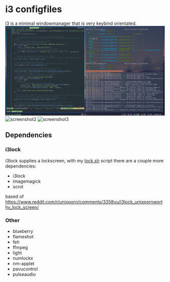 # i3 configfiles
i3 is a minimal windowmanager that is very keybind orientated.
![screenshot1](https://raw.githubusercontent.com/lars-vc/dotfiles/root/private_dot_config/i3/screenshot.png)
![screenshot2](https://github.com/lars-vc/dotfiles/tree/root/private_dot_config/i3/screenshot2.png?raw=true)
![screenshot3](https://github.com/lars-vc/dotfiles/tree/root/private_dot_config/i3/screenshot3.png?raw=true)
## Dependencies

### i3lock
i3lock supplies a lockscreen, with my [lock.sh](https://github.com/lars-vc/dotfiles/tree/root/private_dot_config/i3/i3scripts/executable_lock.sh) script there are a couple more dependencies:
* i3lock
* imagemagick
* scrot

based of https://www.reddit.com/r/unixporn/comments/3358vu/i3lock_unixpornworthy_lock_screen/


### Other
* blueberry
* flameshot
* feh
* ffmpeg
* light
* numlockx
* nm-applet
* pavucontrol
* pulseaudio

